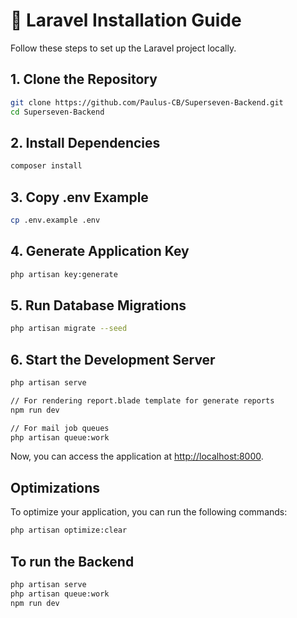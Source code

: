 # 🚀 Laravel Installation Guide

Follow these steps to set up the Laravel project locally.

## 1. Clone the Repository
```bash
git clone https://github.com/Paulus-CB/Superseven-Backend.git
cd Superseven-Backend
```

## 2. Install Dependencies
```bash
composer install
```

## 3. Copy .env Example
```bash
cp .env.example .env
```

## 4. Generate Application Key
```bash
php artisan key:generate
```

## 5. Run Database Migrations
```bash
php artisan migrate --seed
```

## 6. Start the Development Server
```bash
php artisan serve

// For rendering report.blade template for generate reports
npm run dev

// For mail job queues
php artisan queue:work
```

Now, you can access the application at [http://localhost:8000](http://localhost:8000).

## Optimizations

To optimize your application, you can run the following commands:
```bash
php artisan optimize:clear
```

## To run the Backend
```bash
php artisan serve
php artisan queue:work
npm run dev
```